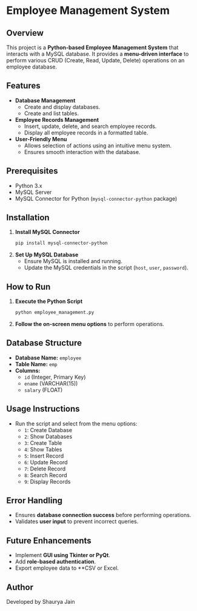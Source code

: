 # Employee Management System

## Overview
This project is a **Python-based Employee Management System** that interacts with a MySQL database. It provides a **menu-driven interface** to perform various CRUD (Create, Read, Update, Delete) operations on an employee database.

## Features
- **Database Management**
  - Create and display databases.
  - Create and list tables.
- **Employee Records Management**
  - Insert, update, delete, and search employee records.
  - Display all employee records in a formatted table.
- **User-Friendly Menu**
  - Allows selection of actions using an intuitive menu system.
  - Ensures smooth interaction with the database.

## Prerequisites
- Python 3.x
- MySQL Server
- MySQL Connector for Python (`mysql-connector-python` package)

## Installation
1. **Install MySQL Connector**
   ```sh
   pip install mysql-connector-python
   ```
2. **Set Up MySQL Database**
   - Ensure MySQL is installed and running.
   - Update the MySQL credentials in the script (`host`, `user`, `password`).

## How to Run
1. **Execute the Python Script**
   ```sh
   python employee_management.py
   ```
2. **Follow the on-screen menu options** to perform operations.

## Database Structure
- **Database Name:** `employee`
- **Table Name:** `emp`
- **Columns:**
  - `id` (Integer, Primary Key)
  - `ename` (VARCHAR(15))
  - `salary` (FLOAT)

## Usage Instructions
- Run the script and select from the menu options:
  - `1`: Create Database
  - `2`: Show Databases
  - `3`: Create Table
  - `4`: Show Tables
  - `5`: Insert Record
  - `6`: Update Record
  - `7`: Delete Record
  - `8`: Search Record
  - `9`: Display Records

## Error Handling
- Ensures **database connection success** before performing operations.
- Validates **user input** to prevent incorrect queries.

## Future Enhancements
- Implement **GUI using Tkinter or PyQt**.
- Add **role-based authentication**.
- Export employee data to **CSV or Excel.

## Author
Developed by Shaurya Jain

